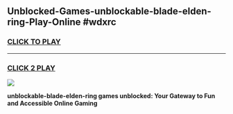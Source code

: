 
## Unblocked-Games-unblockable-blade-elden-ring-Play-Online #wdxrc
<h3>
<a href="https://news.freeplayer.one?title=unblockable-blade-elden-ring&ref=3">CLICK TO PLAY</a></h3>
<hr>

<h3>
<a href="https://news.freeplayer.one?title=unblockable-blade-elden-ring&ref=3">CLICK 2 PLAY</a>
  
</h3>

<a href="https://news.freeplayer.one?title=unblockable-blade-elden-ring&ref=3"><img src="https://clearcache.store/games.png"></a>


**unblockable-blade-elden-ring games unblocked: Your Gateway to Fun and Accessible Online Gaming**
